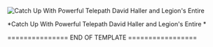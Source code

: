 ![Catch Up With Powerful Telepath David Haller and Legion's Entire ](https://s3-us-west-2.amazonaws.com/prd-rteditorial/wp-content/uploads/2018/03/01132723/legion-character-guide-700x380.jpg)



*Catch Up With Powerful Telepath David Haller and Legion's Entire *

=============== END OF TEMPLATE =================